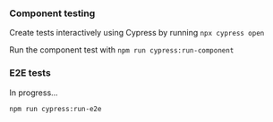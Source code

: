 
### Component testing

Create tests interactively using Cypress by running `npx cypress open`

Run the component test with `npm run cypress:run-component`

### E2E tests
In progress...

`npm run cypress:run-e2e`
